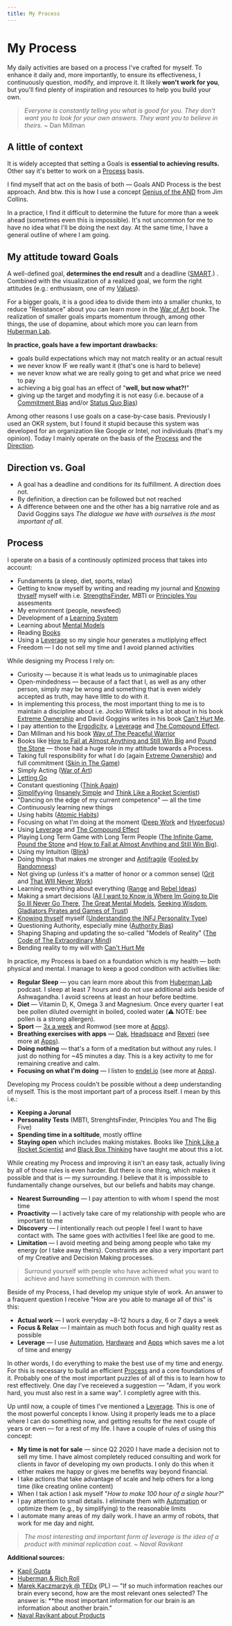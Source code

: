 ```yaml
---
title: My Process
---
```


# My Process

My daily activities are based on a process I've crafted for myself. To enhance it daily and, more importantly, to ensure its effectiveness, I continuously question, modify, and improve it. It likely **won't work for you**, but you'll find plenty of inspiration and resources to help you build your own.

> *Everyone is constantly telling you what is good for you. They don't want you to look for your own answers. They want you to believe in theirs.* ~ Dan Millman

## A little of context

It is widely accepted that setting a Goals is **essential to achieving results.** Other say it's better to work on a [Process](Process.md) basis. 

I find myself that act on the basis of both — Goals AND Process is the best approach. And btw. this is how I use a concept [Genius of the AND](../Mental%20Models/Genius%20of%20the%20AND.md) from Jim Collins.

In a practice, I find it difficult to determine the future for more than a week ahead (sometimes even this is impossible). It's not uncommon for me to have no idea what I'll be doing the next day. At the same time, I have a general outline of where I am going. 

## My attitude toward Goals

A well-defined goal, **determines the end result** and a deadline ([SMART](https://www.mindtools.com/pages/article/smart-goals.htm).) . Combined with the visualization of a realized goal, we form the right attitudes (e.g.: enthusiasm, one of my [Values](Values.md)).

For a bigger goals, it is a good idea to divide them into a smaller chunks, to reduce "Resistance" about you can learn more in the [War of Art](../Books/War%20of%20Art.md) book. The realization of smaller goals imparts momentum through, among other things, the use of dopamine, about which more you can learn from [Huberman Lab](../Learning/Huberman%20Lab.md). 

**In practice, goals have a few important drawbacks:**

- goals build expectations which may not match reality or an actual result
- we never know IF we really want it (that's one is hard to believe)
- we never know what we are really going to get and what price we need to pay
- achieving a big goal has an effect of "**well, but now what?!**"
- giving up the target and modyfing it is not easy (i.e. because of a [Commitment Bias](../Mental%20Models/Commitment%20Bias.md) and/or [Status Quo Bias](../Mental%20Models/Status%20Quo%20Bias.md))

Among other reasons I use goals on a case-by-case basis. Previously I used an OKR system, but I found it stupid because this system was developed for an organization like Google or Intel, not individuals (that's my opinion). Today I mainly operate on the basis of the [Process](Process.md) and the [Direction](Direction.md).

## Direction vs. Goal

- A goal has a deadline and conditions for its fulfillment. A direction does not.
- By definition, a direction can be followed but not reached
- A difference between one and the other has a big narrative role and as David Goggins says *The dialogue we have with ourselves is the most important of all.*

## Process

I operate on a basis of a continously optimized process that takes into account: 

- Fundaments (a sleep, diet, sports, relax)
- Getting to know myself by writing and reading my journal and [Knowing thyself](Knowing%20thyself.md) myself with i.e. [StrengthsFinder](https://www.gallup.com/cliftonstrengths/en/254033/strengthsfinder.aspx), MBTI or [Principles You](https://principlesyou.com/) assesments
- My environment (people, newsfeed)
- Development of a [Learning System](Learning%20System.md)
- Learning about [Mental Models](../Mental%20Models/Mental%20Models.md)
- Reading [Books](../Books/Books.md)
- Using a [Leverage](../Mental%20Models/Leverage.md) so my single hour generates a mutliplying effect
- Freedom — I do not sell my time and I avoid planned activities

While designing my Process I rely on: 

- Curiosity — because it is what leads us to unimaginable places
- Open-mindedness — because of a fact that I, as well as any other person, simply may be wrong and something that is even widely accepted as truth, may have little to do with it.
- In implementing this process, the most important thing to me is to maintain a discipline about i.e. Jocko Willink talks a lot about in his book [Extreme Ownership](../Books/Extreme%20Ownership.md) and David Goggins writes in his book [Can't Hurt Me](../Books/Cant%20Hurt%20Me.md).
- I pay attention to the [Ergodicity](../Mental%20Models/Ergodicity.md), a [Leverage](../Mental%20Models/Leverage.md) and [The Compound Effect](../Mental%20Models/The%20Compound%20Effect.md). 
- Dan Millman and his book [Way of The Peaceful Warrior](../Books/Way%20of%20The%20Peaceful%20Warrior.md)
- Books like [How to Fail at Almost Anything and Still Win Big](../Books/How%20to%20Fail%20at%20Almost%20Anything%20and%20Still%20Win%20Big.md) and [Pound the Stone](../Books/Pound%20the%20Stone.md) — those had a huge role in my attitude towards a Process.
- Taking full responsibility for what I do (again [Extreme Ownership](../Books/Extreme%20Ownership.md)) and full commitment ([Skin in The Game](../Books/Skin%20in%20The%20Game.md))
- Simply Acting ([War of Art](../Books/War%20of%20Art.md))
- [Letting Go](../Books/Letting%20Go.md)
- Constant questioning ([Think Again](../Books/Think%20Again.md))
- [Simplify](../Books/Simplify.md)ying ([Insanely Simple](../Books/Insanely%20Simple.md) and [Think Like a Rocket Scientist](../Books/Think%20Like%20a%20Rocket%20Scientist.md))
- "Dancing on the edge of my current competence" — all the time
- Continuously learning new things
- Using habits ([Atomic Habits](../Books/Atomic%20Habits.md))
- Focusing on what I'm doing at the moment ([Deep Work](../Books/Deep%20Work.md) and [Hyperfocus](../Books/Hyperfocus.md))
- Using [Leverage](../Mental%20Models/Leverage.md) and [The Compound Effect](../Mental%20Models/The%20Compound%20Effect.md)
- Playing Long Term Game with Long Term People ([The Infinite Game](../Books/The%20Infinite%20Game.md), [Pound the Stone](../Books/Pound%20the%20Stone.md) and [How to Fail at Almost Anything and Still Win Big](../Books/How%20to%20Fail%20at%20Almost%20Anything%20and%20Still%20Win%20Big.md)).
- Using my Intuition ([Blink](../Books/Blink.md))
- Doing things that makes me stronger and [Antifragile](../Books/Antifragile.md) ([Fooled by Randomness](../Books/Fooled%20by%20Randomness.md))
- Not giving up (unless it's a matter of honor or a common sense) ([Grit](../Books/Grit.md) and [That WIll Never Work](../Books/That%20WIll%20Never%20Work.md))
- Learning everything about everything ([Range](../Books/Range.md) and [Rebel Ideas](../Books/Rebel%20Ideas.md))
- Making a smart decisions ([All I want to Know is Where Im Going to Die So Ill Never Go There](../Books/All%20I%20want%20to%20Know%20is%20Where%20Im%20Going%20to%20Die%20So%20Ill%20Never%20Go%20There.md), [The Great Mental Models](../Books/The%20Great%20Mental%20Models.md), [Seeking Wisdom](../Books/Seeking%20Wisdom.md), [Gladiators Pirates and Games of Trust](../Books/Gladiators%20Pirates%20and%20Games%20of%20Trust.md))
- [Knowing thyself](Knowing%20thyself.md) myself ([Understanding the INFJ Personality Type](../Books/Understanding%20the%20INFJ%20Personality%20Type.md))
- Questioning Authority, especially mine ([Authority Bias](../Mental%20Models/Authority%20Bias.md))
- Shaping Shaping and updating the so-called "Models of Reality" ([The Code of The Extraordinary Mind](../Books/The%20Code%20of%20The%20Extraordinary%20Mind.md))
- Bending reality to my will with [Can't Hurt Me](../Books/Cant%20Hurt%20Me.md)

In practice, my Process is baed on a foundation which is my health — both physical and mental. I manage to keep a good condition with activities like:

- **Regular Sleep** — you can learn more about this from [Huberman Lab](../Learning/Huberman%20Lab.md) podcast. I sleep at least 7 hours and do not use additional aids beside of Ashwagandha. I avoid screens at least an hour before bedtime. 
- **Diet** — Vitamin D, K, Omega 3 and Magnesium. Once every quarter I eat bee pollen diluted overnight in boiled, cooled water (⚠️ NOTE: bee pollen is a strong allergen).
- **Sport** — [3x a week](https://www.reddit.com/r/bodyweightfitness/wiki/kb/recommended_routine/) and Romwod (see more at [Apps](../Tools/Apps.md)).
- **Breathing exercises with apps** — [Oak](https://apps.apple.com/us/app/oak-meditation-breathing/id1210209691), [Headspace](https://headspace.com/) and [Reveri](https://www.reveri.com/) (see more at [Apps](../Tools/Apps.md)).
- **Doing nothing** — that's a form of a meditation but without any rules. I just do nothing for ~45 minutes a day. This is a key activity to me for remaining creative and calm.
- **Focusing on what I'm doing** — I listen to [endel.io](https://endel.io/) (see more at [Apps](../Tools/Apps.md)).

Developing my Process couldn't be possible without a deep understanding of myself. This is the most important part of a process itself. I mean by this i.e.: 

- **Keeping a Jorunal**
- **Personality Tests** (MBTI, StrenghtsFinder, Principles You and The Big Five)
- **Spending time in a soltitude**, mostly offline
- **Staying open** which includes making mistakes. Books like [Think Like a Rocket Scientist](../Books/Think%20Like%20a%20Rocket%20Scientist.md) and [Black Box Thinking](../Books/Black%20Box%20Thinking.md) have taught me about this a lot. 

While creating my Process and improving it isn't an easy task, actually living by all of those rules is even harder. But there is one thing, which makes it possible and that is — my surrounding. I believe that it is impossible to fundamentally change ourselves, but our beliefs and habits may change. 

- **Nearest Surrounding** — I pay attention to with whom I spend the most time
- **Proactivity** — I actively take care of my relationship with people who are important to me
- **Discovery** —  I intentionally reach out people I feel I want to have contact with. The same goes with activities I feel like are good to me. 
- **Limitation** — I avoid meeting and being among people who take my energy (or I take away theirs). Constraints are also a very important part of my Creative and Decision Making processes.

> Surround yourself with people who have achieved what you want to achieve and have something in common with them.

Beside of my Process, I had develop my unique style of work. An answer to a fraquent question I receive "How are you able to manage all of this" is this: 

- **Actual work** — I work everyday ~8-12 hours a day, 6 or 7 days a week
- **Focus & Relax** — I maintain as much both focus and high quality rest as possible
- **Leverage** — I use [Automation](../Tools/Automation.md), [Hardware](../Tools/Hardware.md) and [Apps](../Tools/Apps.md) which saves me a lot of time and energy

In other words, I do everything to make the best use of my time and energy. For this is necessary to build an efficient [Process](Process.md) and a core foundations of it. Probably one of the most important puzzles of all of this is to learn how to rest effectively. One day I've receieved a suggestion — "Adam, if you work hard, you must also rest in a same way". I completly agree with this.

Up until now, a couple of times I've mentioned a [Leverage](../Mental%20Models/Leverage.md). This is one of the most powerful concepts I know. Using it properly leads me to a place where I can do something now, and getting results for the next couple of years or even — for a rest of my life. I have a couple of rules of using this concept:

- **My time is not for sale** — since Q2 2020 I have made a decision not to sell my time. I have almost completely reduced consulting and work for clients in favor of developing my own products. I only do this when it either makes me happy or gives me benefits way beyond financial.
- I take actions that take advantage of scale and help others for a long time (like creating online content)
- When I tak action I ask myself "*How to make 100 hour of a single hour?*"
- I pay attention to small details. I eliminate them with [Automation](../Tools/Automation.md) or optimize them (e.g., by simplifying) to the reasonable limits
- I automate many areas of my daily work. I have an army of robots, that work for me day and night.

> *The most interesting and important form of leverage is the idea of a product with minimal replication cost. ~ Naval Ravikant*

**Additional sources:**
- [Kapil Gupta](https://www.kapilguptamd.com/)
- [Huberman & Rich Roll](https://www.youtube.com/watch?v=SwQhKFMxmDY)
- [Marek Kaczmarzyk @ TEDx](https://www.youtube.com/watch?v=ivLcmB_Gogc) (PL) — "If so much information reaches our brain every second, how are the most relevant ones selected? The answer is: **the most important information for our brain is an information about another brain."
- [Naval Ravikant about Products](https://nav.al/product-media)
